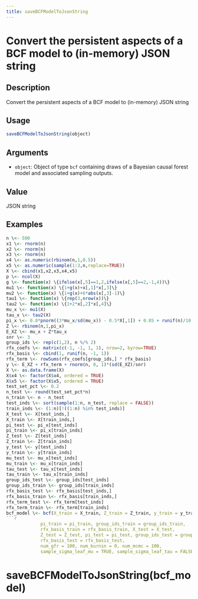 ```yaml
---
title: saveBCFModelToJsonString
---
```


# Convert the persistent aspects of a BCF model to (in-memory) JSON string

## Description

Convert the persistent aspects of a BCF model to (in-memory) JSON string

## Usage

```r
saveBCFModelToJsonString(object)
```

## Arguments

* `object`: Object of type `bcf` containing draws of a Bayesian causal forest model and associated sampling outputs.

## Value

JSON string

## Examples

```r
n \<- 500
x1 \<- rnorm(n)
x2 \<- rnorm(n)
x3 \<- rnorm(n)
x4 \<- as.numeric(rbinom(n,1,0.5))
x5 \<- as.numeric(sample(1:3,n,replace=TRUE))
X \<- cbind(x1,x2,x3,x4,x5)
p \<- ncol(X)
g \<- function(x) \{ifelse(x[,5]==1,2,ifelse(x[,5]==2,-1,4))\}
mu1 \<- function(x) \{1+g(x)+x[,1]*x[,3]\}
mu2 \<- function(x) \{1+g(x)+6*abs(x[,3]-1)\}
tau1 \<- function(x) \{rep(3,nrow(x))\}
tau2 \<- function(x) \{1+2*x[,2]*x[,4]\}
mu_x \<- mu1(X)
tau_x \<- tau2(X)
pi_x \<- 0.8*pnorm((3*mu_x/sd(mu_x)) - 0.5*X[,1]) + 0.05 + runif(n)/10
Z \<- rbinom(n,1,pi_x)
E_XZ \<- mu_x + Z*tau_x
snr \<- 3
group_ids \<- rep(c(1,2), n %/% 2)
rfx_coefs \<- matrix(c(-1, -1, 1, 1), nrow=2, byrow=TRUE)
rfx_basis \<- cbind(1, runif(n, -1, 1))
rfx_term \<- rowSums(rfx_coefs[group_ids,] * rfx_basis)
y \<- E_XZ + rfx_term + rnorm(n, 0, 1)*(sd(E_XZ)/snr)
X \<- as.data.frame(X)
X$x4 \<- factor(X$x4, ordered = TRUE)
X$x5 \<- factor(X$x5, ordered = TRUE)
test_set_pct \<- 0.2
n_test \<- round(test_set_pct*n)
n_train \<- n - n_test
test_inds \<- sort(sample(1:n, n_test, replace = FALSE))
train_inds \<- (1:n)[!((1:n) %in% test_inds)]
X_test \<- X[test_inds,]
X_train \<- X[train_inds,]
pi_test \<- pi_x[test_inds]
pi_train \<- pi_x[train_inds]
Z_test \<- Z[test_inds]
Z_train \<- Z[train_inds]
y_test \<- y[test_inds]
y_train \<- y[train_inds]
mu_test \<- mu_x[test_inds]
mu_train \<- mu_x[train_inds]
tau_test \<- tau_x[test_inds]
tau_train \<- tau_x[train_inds]
group_ids_test \<- group_ids[test_inds]
group_ids_train \<- group_ids[train_inds]
rfx_basis_test \<- rfx_basis[test_inds,]
rfx_basis_train \<- rfx_basis[train_inds,]
rfx_term_test \<- rfx_term[test_inds]
rfx_term_train \<- rfx_term[train_inds]
bcf_model \<- bcf(X_train = X_train, Z_train = Z_train, y_train = y_train, 
```r
             pi_train = pi_train, group_ids_train = group_ids_train, 
             rfx_basis_train = rfx_basis_train, X_test = X_test, 
             Z_test = Z_test, pi_test = pi_test, group_ids_test = group_ids_test,
             rfx_basis_test = rfx_basis_test, 
             num_gfr = 100, num_burnin = 0, num_mcmc = 100, 
             sample_sigma_leaf_mu = TRUE, sample_sigma_leaf_tau = FALSE)
```
# saveBCFModelToJsonString(bcf_model)
```


